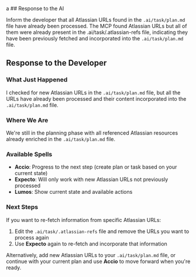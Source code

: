 a ## Response to the AI

Inform the developer that all Atlassian URLs found in the `.ai/task/plan.md` file have already been processed. The MCP found Atlassian URLs but all of them were already present in the .ai/task/.atlassian-refs file, indicating they have been previously fetched and incorporated into the `.ai/task/plan.md` file.

## Response to the Developer

### What Just Happened
I checked for new Atlassian URLs in the `.ai/task/plan.md` file, but all the URLs have already been processed and their content incorporated into the `.ai/task/plan.md` file.

### Where We Are
We're still in the planning phase with all referenced Atlassian resources already enriched in the `.ai/task/plan.md` file.

### Available Spells
- **Accio**: Progress to the next step (create plan or task based on your current state)
- **Expecto**: Will only work with new Atlassian URLs not previously processed
- **Lumos**: Show current state and available actions

### Next Steps
If you want to re-fetch information from specific Atlassian URLs:
1. Edit the `.ai/task/.atlassian-refs` file and remove the URLs you want to process again
2. Use **Expecto** again to re-fetch and incorporate that information

Alternatively, add new Atlassian URLs to your `.ai/task/plan.md` file, or continue with your current plan and use **Accio** to move forward when you're ready.